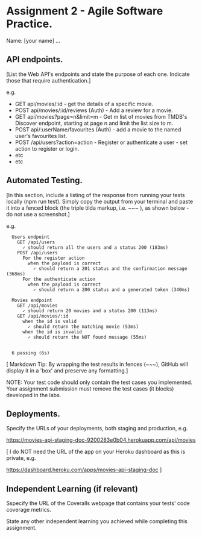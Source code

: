 # Assignment 2 - Agile Software Practice.

Name: [your name] ...

## API endpoints.

[List the Web API's endpoints and state the purpose of each one. Indicate those that require authentication.]
 
 e.g.

+ GET api/movies/:id - get the details of a specific movie.
+ POST api/movies/:id/reviews (Auth) - Add a review for a movie.
+ GET api/movies?page=n&limit=m - Get m list of movies from TMDB's Discover endpoint, starting at page n and limit the list size to m.  
+ POST api/:userName/favourites (Auth) - add a movie to the named user's favourites list.
+ POST /api/users?action=action - Register or authenticate a user - set action to register or login. 
+ etc
+ etc

## Automated Testing.

[In this section, include a listing of the response from running your tests locally (npm run test). Simply copy the output from your terminal and paste it into a fenced block (the triple tilda markup, i.e. ~~~ ), as shown below - do not use a screenshot.]

e.g. 
~~~
  Users endpoint
    GET /api/users 
      ✓ should return all the users and a status 200 (183ms)
    POST /api/users 
      For the register action
        when the payload is correct
          ✓ should return a 201 status and the confirmation message (368ms)
      For the authenticate action
        when the payload is correct
          ✓ should return a 200 status and a generated token (340ms)

  Movies endpoint
    GET /api/movies 
      ✓ should return 20 movies and a status 200 (113ms)
    GET /api/movies/:id
      when the id is valid
        ✓ should return the matching movie (53ms)
      when the id is invalid
        ✓ should return the NOT found message (55ms)


  6 passing (6s)
~~~

[ Markdown Tip: By wrapping the test results in fences (~~~), GitHub will display it in a 'box' and preserve any formatting.]

NOTE: Your test code should only contain the test cases you implemented. Your assignment submission  must remove the test cases (it blocks) developed in the labs.

## Deployments.

Specify the URLs of your deployments, both staging and production, e.g.

https://movies-api-staging-doc-9200283e0b04.herokuapp.com/api/movies

[ I do NOT need the URL of the app on your Heroku dashboard as this is private, e.g.

https://dashboard.heroku.com/apps/movies-api-staging-doc ]

## Independent Learning (if relevant)

Sspecify the URL of the Coveralls webpage that contains your tests' code coverage metrics.

State any other independent learning you achieved while completing this assignment.
